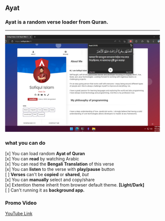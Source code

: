 ## **Ayat**
### Ayat is a random verse loader from Quran.
-----------------
![ayat extention](res/screenshot.png)

### **what you can do**
[x] You can load random **Ayat of Quran** <br>
[x] You can **read** by watching Arabic <br>
[x] You can read the **Bengali Translation** of this verse <br>
[x] You can **listen** to the verse with **play/pause** button <br>
[ ] **Verses** can't be **copied** or **shared**, *but* <br>
[x] You can **manually** select and copy/share <br>
[x] Extention theme inherit from browser default theme. **[Light/Dark]** <br>
[ ] Can't running it as **background app.** <br>

### **Promo Video**
[YouTube Link](https://youtu.be/FOOVZpL_Db4)